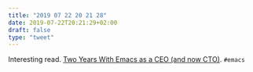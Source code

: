 ```yaml
---
title: "2019 07 22 20 21 28"
date: 2019-07-22T20:21:29+02:00
draft: false
type: "tweet"
---
```

Interesting read. [Two Years With Emacs as a CEO (and now CTO)](https://www.fugue.co/blog/2018-08-09-two-years-with-emacs-as-a-cto.html). `#emacs`
